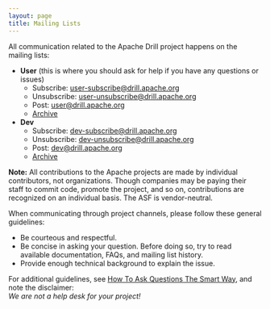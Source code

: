 ```yaml
---
layout: page
title: Mailing Lists
---
```

All communication related to the Apache Drill project happens on the mailing lists:

* **User** (this is where you should ask for help if you have any questions or issues)
  * Subscribe: <user-subscribe@drill.apache.org>
  * Unsubscribe: <user-unsubscribe@drill.apache.org>
  * Post: <user@drill.apache.org>
  * [Archive](http://mail-archives.apache.org/mod_mbox/drill-user/)
* **Dev**
  * Subscribe: <dev-subscribe@drill.apache.org>
  * Unsubscribe: <dev-unsubscribe@drill.apache.org>
  * Post: <dev@drill.apache.org>
  * [Archive](http://mail-archives.apache.org/mod_mbox/drill-dev/)  

**Note:** All contributions to the Apache projects are made by individual contributors, not organizations. Though companies may be paying their staff to commit code, promote the project, and so on, contributions are recognized on an individual basis. The ASF is vendor-neutral.
 
When communicating through project channels, please follow these general guidelines:  

* Be courteous and respectful.
* Be concise in asking your question. Before doing so, try to read available documentation, FAQs, and mailing list history.
* Provide enough technical background to explain the issue.

For additional guidelines, see [How To Ask Questions The Smart Way](http://www.catb.org/esr/faqs/smart-questions.html), and note the disclaimer:  
*We are not a help desk for your project!*


